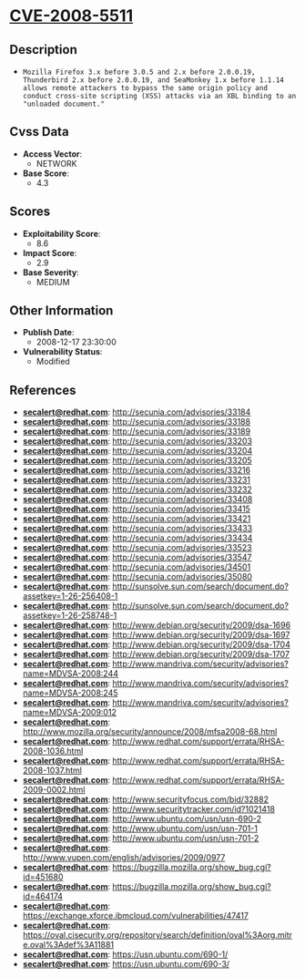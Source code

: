 
# [CVE-2008-5511](https://cve.mitre.org/cgi-bin/cvename.cgi?name=CVE-2008-5511)

## Description

- `Mozilla Firefox 3.x before 3.0.5 and 2.x before 2.0.0.19, Thunderbird 2.x before 2.0.0.19, and SeaMonkey 1.x before 1.1.14 allows remote attackers to bypass the same origin policy and conduct cross-site scripting (XSS) attacks via an XBL binding to an "unloaded document."`

## Cvss Data

- **Access Vector**:
  - NETWORK
- **Base Score**:
  - 4.3

## Scores

- **Exploitability Score**:
  - 8.6
- **Impact Score**:
  - 2.9
- **Base Severity**:
  - MEDIUM

## Other Information

- **Publish Date**:
  - 2008-12-17 23:30:00
- **Vulnerability Status**:
  - Modified

## References

- **secalert@redhat.com**: http://secunia.com/advisories/33184
- **secalert@redhat.com**: http://secunia.com/advisories/33188
- **secalert@redhat.com**: http://secunia.com/advisories/33189
- **secalert@redhat.com**: http://secunia.com/advisories/33203
- **secalert@redhat.com**: http://secunia.com/advisories/33204
- **secalert@redhat.com**: http://secunia.com/advisories/33205
- **secalert@redhat.com**: http://secunia.com/advisories/33216
- **secalert@redhat.com**: http://secunia.com/advisories/33231
- **secalert@redhat.com**: http://secunia.com/advisories/33232
- **secalert@redhat.com**: http://secunia.com/advisories/33408
- **secalert@redhat.com**: http://secunia.com/advisories/33415
- **secalert@redhat.com**: http://secunia.com/advisories/33421
- **secalert@redhat.com**: http://secunia.com/advisories/33433
- **secalert@redhat.com**: http://secunia.com/advisories/33434
- **secalert@redhat.com**: http://secunia.com/advisories/33523
- **secalert@redhat.com**: http://secunia.com/advisories/33547
- **secalert@redhat.com**: http://secunia.com/advisories/34501
- **secalert@redhat.com**: http://secunia.com/advisories/35080
- **secalert@redhat.com**: http://sunsolve.sun.com/search/document.do?assetkey=1-26-256408-1
- **secalert@redhat.com**: http://sunsolve.sun.com/search/document.do?assetkey=1-26-258748-1
- **secalert@redhat.com**: http://www.debian.org/security/2009/dsa-1696
- **secalert@redhat.com**: http://www.debian.org/security/2009/dsa-1697
- **secalert@redhat.com**: http://www.debian.org/security/2009/dsa-1704
- **secalert@redhat.com**: http://www.debian.org/security/2009/dsa-1707
- **secalert@redhat.com**: http://www.mandriva.com/security/advisories?name=MDVSA-2008:244
- **secalert@redhat.com**: http://www.mandriva.com/security/advisories?name=MDVSA-2008:245
- **secalert@redhat.com**: http://www.mandriva.com/security/advisories?name=MDVSA-2009:012
- **secalert@redhat.com**: http://www.mozilla.org/security/announce/2008/mfsa2008-68.html
- **secalert@redhat.com**: http://www.redhat.com/support/errata/RHSA-2008-1036.html
- **secalert@redhat.com**: http://www.redhat.com/support/errata/RHSA-2008-1037.html
- **secalert@redhat.com**: http://www.redhat.com/support/errata/RHSA-2009-0002.html
- **secalert@redhat.com**: http://www.securityfocus.com/bid/32882
- **secalert@redhat.com**: http://www.securitytracker.com/id?1021418
- **secalert@redhat.com**: http://www.ubuntu.com/usn/usn-690-2
- **secalert@redhat.com**: http://www.ubuntu.com/usn/usn-701-1
- **secalert@redhat.com**: http://www.ubuntu.com/usn/usn-701-2
- **secalert@redhat.com**: http://www.vupen.com/english/advisories/2009/0977
- **secalert@redhat.com**: https://bugzilla.mozilla.org/show_bug.cgi?id=451680
- **secalert@redhat.com**: https://bugzilla.mozilla.org/show_bug.cgi?id=464174
- **secalert@redhat.com**: https://exchange.xforce.ibmcloud.com/vulnerabilities/47417
- **secalert@redhat.com**: https://oval.cisecurity.org/repository/search/definition/oval%3Aorg.mitre.oval%3Adef%3A11881
- **secalert@redhat.com**: https://usn.ubuntu.com/690-1/
- **secalert@redhat.com**: https://usn.ubuntu.com/690-3/
